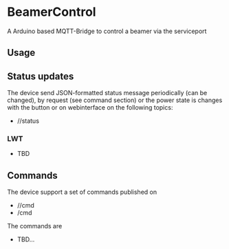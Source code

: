 # BeamerControl
A Arduino based MQTT-Bridge to control a beamer via the serviceport

## Usage

## Status updates

The device send JSON-formatted status message periodically (can be changed), by request (see command section) or the power state is changes with the button or on webinterface on the following topics:

- <prefix>/<hostname>/status


### LWT
- TBD

## Commands

The device support a set of commands published on 

- <prefix>/<hostname>/cmd
- <prefix>/cmd

The commands are

- TBD...